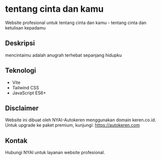 # tentang cinta dan kamu

Website profesional untuk tentang cinta dan kamu - tentang cinta dan ketulisan kepadamu

## Deskripsi
mencintaimu adalah anugrah terhebat sepanjang hidupku

## Teknologi
- Vite
- Tailwind CSS
- JavaScript ES6+

## Disclaimer
Website ini dibuat oleh NYAI-Autokeren menggunakan domain keren.co.id.
Untuk upgrade ke paket premium, kunjungi: https://autokeren.com

## Kontak
Hubungi NYAI untuk layanan website profesional.
